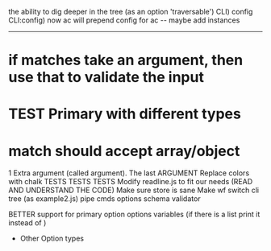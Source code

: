 
the ability to dig deeper in the tree (as an option 'traversable')
    CLI) config
    CLI:config) now ac will prepend config for ac
        -- maybe add instances

--------------


# if matches take an argument, then use that to validate the input
# TEST Primary with different types
# match should accept array/object
1 Extra argument (called argument). The last ARGUMENT
Replace colors with chalk
TESTS TESTS TESTS
Modify readline.js to fit our needs (READ AND UNDERSTAND THE CODE)
Make sure store is sane
Make wf switch cli tree (as example2.js)
pipe cmds options
schema validator

BETTER support for primary option options variables (if there is a list print it instead of <value>)


- Other Option types
